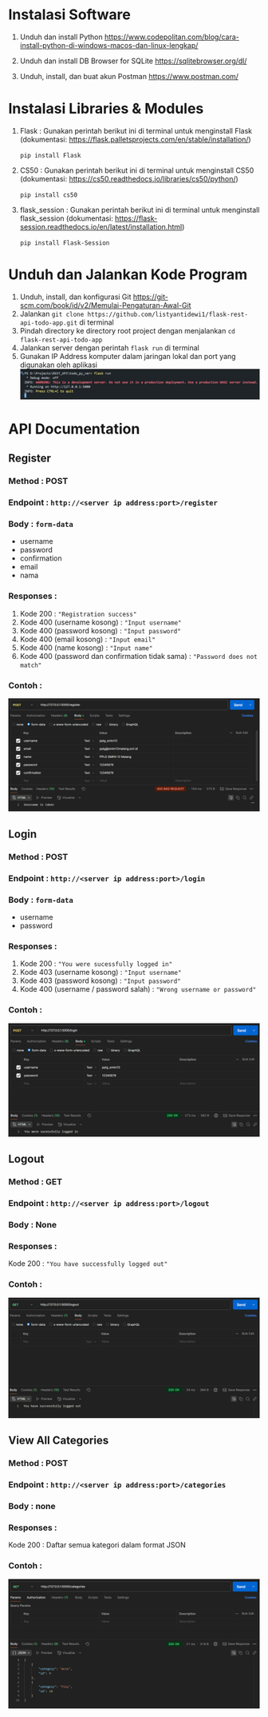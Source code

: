 # Instalasi Software

1. Unduh dan install Python https://www.codepolitan.com/blog/cara-install-python-di-windows-macos-dan-linux-lengkap/

2. Unduh dan install DB Browser for SQLite https://sqlitebrowser.org/dl/

3. Unduh, install, dan buat akun Postman https://www.postman.com/

# Instalasi Libraries & Modules

1. Flask :
   Gunakan perintah berikut ini di terminal untuk menginstall Flask (dokumentasi: https://flask.palletsprojects.com/en/stable/installation/)

   `pip install Flask`

2. CS50 :
   Gunakan perintah berikut ini di terminal untuk menginstall CS50 (dokumentasi: https://cs50.readthedocs.io/libraries/cs50/python/)

   `pip install cs50`

3. flask_session :
   Gunakan perintah berikut ini di terminal untuk menginstall flask_session (dokumentasi: https://flask-session.readthedocs.io/en/latest/installation.html)

   `pip install Flask-Session`

# Unduh dan Jalankan Kode Program

1. Unduh, install, dan konfigurasi Git https://git-scm.com/book/id/v2/Memulai-Pengaturan-Awal-Git
2. Jalankan `git clone https://github.com/listyantidewi1/flask-rest-api-todo-app.git` di terminal
3. Pindah directory ke directory root project dengan menjalankan `cd flask-rest-api-todo-app`
4. Jalankan server dengan perintah `flask run` di terminal
5. Gunakan IP Address komputer dalam jaringan lokal dan port yang digunakan oleh aplikasi
   ![Running Server](https://github.com/listyantidewi1/flask-rest-api-todo-app/blob/main/static/images/flask_run.png)

# API Documentation

## Register

### Method     : POST
### Endpoint   : `http://<server ip address:port>/register`
### Body       : `form-data`

- username
- password
- confirmation
- email
- nama

### Responses :

1.  Kode 200 : `"Registration success"`
2.  Kode 400 (username kosong) : `"Input username"`
3.  Kode 400 (password kosong) : `"Input password"`
4.  Kode 400 (email kosong) : `"Input email"`
5.  Kode 400 (name kosong) : `"Input name"`
6.  Kode 400 (password dan confirmation tidak sama) : `"Password does not match"`

### Contoh :

![Usage Example (Register)](https://github.com/listyantidewi1/flask-rest-api-todo-app/blob/main/static/images/register.png)


## Login

### Method     : POST
### Endpoint   : `http://<server ip address:port>/login`
### Body       : `form-data`

- username
- password

### Responses :

1.  Kode 200 : `"You were sucessfully logged in"`
2.  Kode 403 (username kosong) : `"Input username"`
3.  Kode 403 (password kosong) : `"Input password"`
4.  Kode 400 (username / password salah) : `"Wrong username or password"`

### Contoh :

![Login](https://github.com/listyantidewi1/flask-rest-api-todo-app/blob/main/static/images/login.png)


## Logout

### Method     : GET
### Endpoint   : `http://<server ip address:port>/logout`
### Body       : None

### Responses :

Kode 200 : `"You have successfully logged out"`

### Contoh :

![Logout](https://github.com/listyantidewi1/flask-rest-api-todo-app/blob/main/static/images/logout.png)


## View All Categories

### Method     : POST
### Endpoint   : `http://<server ip address:port>/categories`
### Body       : none

### Responses :

Kode 200 : Daftar semua kategori dalam format JSON

### Contoh :

![View all categories](https://github.com/listyantidewi1/flask-rest-api-todo-app/blob/main/static/images/view_all_categories.png)